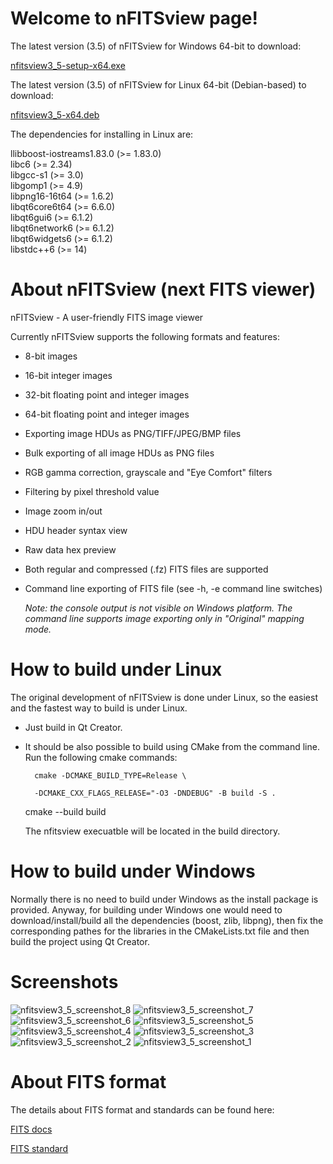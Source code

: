 # Welcome to nFITSview page!

The latest version (3.5) of nFITSview for Windows 64-bit to download:

[nfitsview3_5-setup-x64.exe](https://github.com/surhh/nfitsview/releases/download/v3.5/nfitsview3_5-setup-x64.exe)

The latest version (3.5) of nFITSview for Linux 64-bit (Debian-based) to download: 

[nfitsview3_5-x64.deb](https://github.com/surhh/nfitsview/releases/download/v3.5/nfitsview3_5-x64.deb)

The dependencies for installing in Linux are:


llibboost-iostreams1.83.0 (>= 1.83.0)   
libc6 (>= 2.34)  
libgcc-s1 (>= 3.0)   
libgomp1 (>= 4.9)   
libpng16-16t64 (>= 1.6.2)   
libqt6core6t64 (>= 6.6.0)   
libqt6gui6 (>= 6.1.2)   
libqt6network6 (>= 6.1.2)   
libqt6widgets6 (>= 6.1.2)   
libstdc++6 (>= 14)


# About nFITSview  (next FITS viewer)
nFITSview - A user-friendly FITS image viewer

Currently nFITSview supports the following formats and features:

-    8-bit images
-    16-bit integer images
-    32-bit floating point and integer images
-    64-bit floating point and integer images
-    Exporting image HDUs as PNG/TIFF/JPEG/BMP files
-    Bulk exporting of all image HDUs as PNG files
-    RGB gamma correction, grayscale and "Eye Comfort" filters
-    Filtering by pixel threshold value
-    Image zoom in/out
-    HDU header syntax view
-    Raw data hex preview
-    Both regular and compressed (.fz) FITS files are supported
-    Command line exporting of FITS file  (see -h, -e command line switches)
     
     *Note: the console output is not visible on Windows platform. The command line 
     supports image exporting only in "Original" mapping mode.*

    
# How to build under Linux

The original development of nFITSview is done under Linux, so the easiest and the fastest way to build is under Linux.

- Just build in Qt Creator. 
- It should be also possible to build using CMake from the command line. Run the following cmake commands:

        cmake -DCMAKE_BUILD_TYPE=Release \
  
        -DCMAKE_CXX_FLAGS_RELEASE="-O3 -DNDEBUG" -B build -S .
  
  cmake --build build

  The nfitsview execuatble will be located in the build directory.

# How to build under Windows

Normally there is no need to build under Windows as the install package is provided. 
Anyway, for building under Windows one would need to download/install/build all the dependencies (boost, zlib, libpng), then fix the
corresponding pathes for the libraries in the CMakeLists.txt file and then build the project using Qt Creator.


# Screenshots


![nfitsview3_5_screenshot_8](https://github.com/user-attachments/assets/facb330e-2467-4ee2-b6b6-91521380a172)
![nfitsview3_5_screenshot_7](https://github.com/user-attachments/assets/0766be56-2d17-4322-803d-2e02e2a173ab)
![nfitsview3_5_screenshot_6](https://github.com/user-attachments/assets/95d16127-3969-46b5-94bd-6400373cf4c7)
![nfitsview3_5_screenshot_5](https://github.com/user-attachments/assets/749fb80c-3da2-4eef-8062-5166777707a3)
![nfitsview3_5_screenshot_4](https://github.com/user-attachments/assets/e3c0f9d2-d47a-4d2b-9371-82b245dbf973)
![nfitsview3_5_screenshot_3](https://github.com/user-attachments/assets/7fc4a99e-8534-4321-901f-a4a5c08d7a3a)
![nfitsview3_5_screenshot_2](https://github.com/user-attachments/assets/85fdfd7c-5ec1-44ab-afb8-163ce9b5b2e2)
![nfitsview3_5_screenshot_1](https://github.com/user-attachments/assets/f5869e9c-58cb-449b-af56-d5db981c8eaf)

# About FITS format

The details about FITS format and standards can be found here:

[FITS docs](https://fits.gsfc.nasa.gov/fits_documentation.html)

[FITS standard](https://fits.gsfc.nasa.gov/fits_standard.html)

